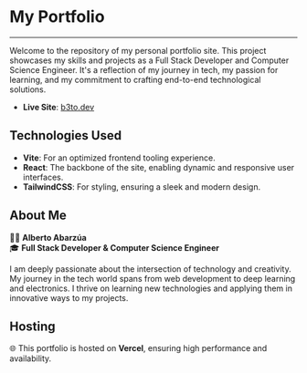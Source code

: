 # My Portfolio

--- 

Welcome to the repository of my personal portfolio site. This project showcases my skills and projects as a Full Stack Developer and Computer Science Engineer. It's a reflection of my journey in tech, my passion for learning, and my commitment to crafting end-to-end technological solutions.

- **Live Site**: [b3to.dev](https://b3to.dev)

## Technologies Used
- **Vite**: For an optimized frontend tooling experience.
- **React**: The backbone of the site, enabling dynamic and responsive user interfaces.
- **TailwindCSS**: For styling, ensuring a sleek and modern design.

## About Me

👨‍💻 **Alberto Abarzúa**  
🎓 **Full Stack Developer & Computer Science Engineer**

I am deeply passionate about the intersection of technology and creativity. My journey in the tech world spans from web development to deep learning and electronics. I thrive on learning new technologies and applying them in innovative ways to my projects.

## Hosting

🌐 This portfolio is hosted on **Vercel**, ensuring high performance and availability.


